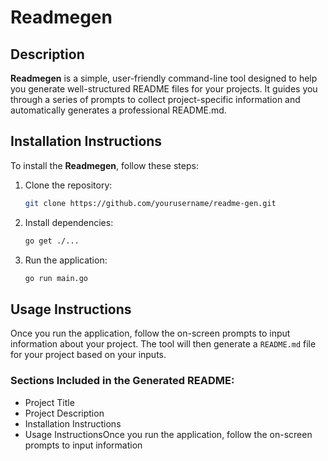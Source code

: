 # Readmegen

## Description
**Readmegen** is a simple, user-friendly command-line tool designed to help you 
generate well-structured README files for your projects. It guides you through 
a series of prompts to collect project-specific information and automatically 
generates a professional README.md.

## Installation Instructions
To install the **Readmegen**, follow these steps:

1. Clone the repository:
    ```bash
    git clone https://github.com/yourusername/readme-gen.git
    ```

2. Install dependencies:
    ```bash
    go get ./...
    ```

3. Run the application:
    ```bash
    go run main.go
    ```

## Usage Instructions
Once you run the application, follow the on-screen prompts to input information 
about your project. The tool will then generate a `README.md` file for your 
project based on your inputs.

### Sections Included in the Generated README:
- Project Title
- Project Description
- Installation Instructions
- Usage InstructionsOnce you run the application, follow the on-screen prompts 
to input information 
